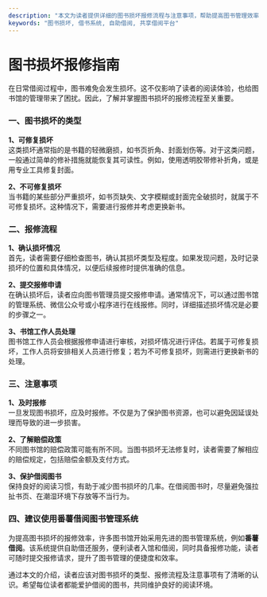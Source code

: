 ```yaml
---
description: "本文为读者提供详细的图书损坏报修流程与注意事项，帮助提高图书管理效率。"
keywords: "图书损坏, 借书系统, 自助借阅, 共享借阅平台"
---
```

# 图书损坏报修指南

在日常借阅过程中，图书难免会发生损坏。这不仅影响了读者的阅读体验，也给图书馆的管理带来了困扰。因此，了解并掌握图书损坏的报修流程至关重要。

### 一、图书损坏的类型

**1、可修复损坏**  
这类损坏通常指的是书籍的轻微磨损，如书页折角、封面划伤等。对于这类问题，一般通过简单的修补措施就能恢复其可读性。例如，使用透明胶带修补折角，或是用专业工具修复封面。

**2、不可修复损坏**  
当书籍的某些部分严重损坏，如书页缺失、文字模糊或封面完全破损时，就属于不可修复损坏。这种情况下，需要进行报修并考虑更换新书。

### 二、报修流程

**1、确认损坏情况**  
首先，读者需要仔细检查图书，确认其损坏类型及程度。如果发现问题，及时记录损坏的位置和具体情况，以便后续报修时提供准确的信息。

**2、提交报修申请**  
在确认损坏后，读者应向图书管理员提交报修申请。通常情况下，可以通过图书馆的管理系统、微信公众号或小程序进行在线报修。同时，详细描述损坏情况是必要的步骤之一。

**3、书馆工作人员处理**  
图书馆工作人员会根据报修申请进行审核，对损坏情况进行评估。若属于可修复损坏，工作人员将安排相关人员进行修复；若为不可修复损坏，则需进行更换新书的处理。

### 三、注意事项

**1、及时报修**  
一旦发现图书损坏，应及时报修。不仅是为了保护图书资源，也可以避免因延误处理而导致的进一步损害。

**2、了解赔偿政策**  
不同图书馆的赔偿政策可能有所不同。当图书损坏无法修复时，读者需要了解相应的赔偿规定，包括赔偿金额及支付方式。

**3、保护借阅图书**  
保持良好的阅读习惯，有助于减少图书损坏的几率。在借阅图书时，尽量避免强拉扯书页、在潮湿环境下存放等不当行为。

### 四、建议使用番薯借阅图书管理系统

为提高图书损坏的报修效率，许多图书馆开始采用先进的图书管理系统，例如**番薯借阅**。该系统提供自助借还服务，便利读者入馆和借阅，同时具备报修功能，读者可随时提交报修请求，提升了图书管理的便捷度和效率。

通过本文的介绍，读者应该对图书损坏的类型、报修流程及注意事项有了清晰的认识。希望每位读者都能爱护借阅的图书，共同维护良好的阅读环境。
